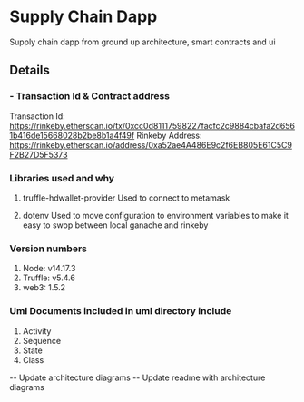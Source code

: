 # Supply Chain Dapp
Supply chain dapp from ground up architecture, smart contracts and ui

## Details

### - Transaction Id & Contract address 
Transaction Id:  https://rinkeby.etherscan.io/tx/0xcc0d81117598227facfc2c9884cbafa2d6561b416de15668028b2be8b1a4f49f
Rinkeby Address: https://rinkeby.etherscan.io/address/0xa52ae4A486E9c2f6EB805E61C5C9F2B27D5F5373


### Libraries used and why
1. truffle-hdwallet-provider
Used to connect to metamask

2. dotenv
Used to move configuration to environment variables to make it easy to swop between local ganache and rinkeby



### Version numbers
1. Node: v14.17.3
2. Truffle: v5.4.6
3. web3: 1.5.2

### Uml Documents included in uml directory include
1. Activity
2. Sequence
3. State
4. Class


-- Update architecture diagrams 
-- Update readme with architecture diagrams